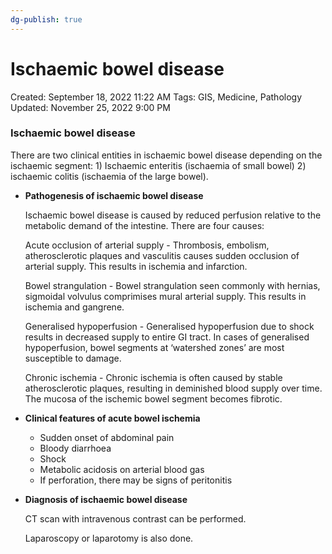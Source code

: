 ```yaml
---
dg-publish: true
---
```


# Ischaemic bowel disease

Created: September 18, 2022 11:22 AM
Tags: GIS, Medicine, Pathology
Updated: November 25, 2022 9:00 PM

### Ischaemic bowel disease

There are two clinical entities in ischaemic bowel disease depending on the ischaemic segment: 1) Ischaemic enteritis (ischaemia of small bowel) 2) ischaemic colitis (ischaemia of the large bowel).

- **Pathogenesis of ischaemic bowel disease**
    
    Ischaemic bowel disease is caused by reduced perfusion relative to the metabolic demand of the intestine. There are four causes:
    
    Acute occlusion of arterial supply - Thrombosis, embolism, atherosclerotic plaques and vasculitis causes sudden occlusion of arterial supply. This results in ischemia and infarction.
    
    Bowel strangulation - Bowel strangulation seen commonly with hernias, sigmoidal volvulus comprimises mural arterial supply. This results in ischemia and gangrene.
    
    Generalised hypoperfusion - Generalised hypoperfusion due to shock results in decreased supply to entire GI tract. In cases of generalised hypoperfusion, bowel segments at ‘watershed zones’ are most susceptible to damage.
    
    Chronic ischemia - Chronic ischemia is often caused by stable atherosclerotic plaques, resulting in deminished blood supply over time. The mucosa of the ischemic bowel segment becomes fibrotic.
    
- **Clinical features of acute bowel ischemia**
    - Sudden onset of abdominal pain
    - Bloody diarrhoea
    - Shock
    - Metabolic acidosis on arterial blood gas
    - If perforation, there may be signs of peritonitis
- **Diagnosis of ischaemic bowel disease**
    
    CT scan with intravenous contrast can be performed.
    
    Laparoscopy or laparotomy is also done.
